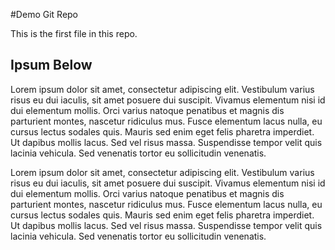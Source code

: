#Demo Git Repo

This is the first file in this repo.

## Ipsum Below 
Lorem ipsum dolor sit amet, consectetur adipiscing elit. Vestibulum varius risus eu dui iaculis, sit amet posuere dui suscipit. Vivamus elementum nisi id dui elementum mollis. Orci varius natoque penatibus et magnis dis parturient montes, nascetur ridiculus mus. Fusce elementum lacus nulla, eu cursus lectus sodales quis. Mauris sed enim eget felis pharetra imperdiet. Ut dapibus mollis lacus. Sed vel risus massa. Suspendisse tempor velit quis lacinia vehicula. Sed venenatis tortor eu sollicitudin venenatis. 

Lorem ipsum dolor sit amet, consectetur adipiscing elit. Vestibulum varius risus eu dui iaculis, sit amet posuere dui suscipit. Vivamus elementum nisi id dui elementum mollis. Orci varius natoque penatibus et magnis dis parturient montes, nascetur ridiculus mus. Fusce elementum lacus nulla, eu cursus lectus sodales quis. Mauris sed enim eget felis pharetra imperdiet. Ut dapibus mollis lacus. Sed vel risus massa. Suspendisse tempor velit quis lacinia vehicula. Sed venenatis tortor eu sollicitudin venenatis. 